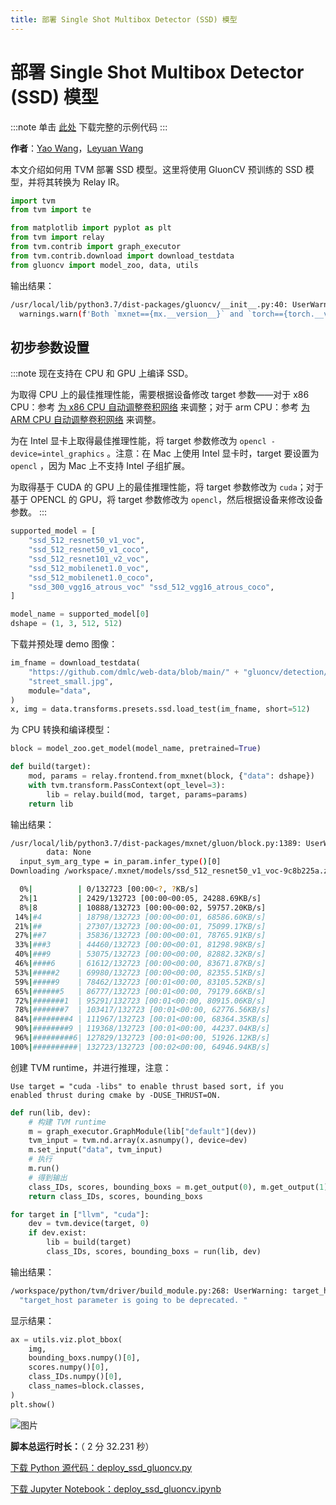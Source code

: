 ```yaml
---
title: 部署 Single Shot Multibox Detector (SSD) 模型
---
```


# 部署 Single Shot Multibox Detector (SSD) 模型

:::note
单击 [此处](https://tvm.apache.org/docs/how_to/deploy_models/deploy_ssd_gluoncv.html#sphx-glr-download-how-to-deploy-models-deploy-ssd-gluoncv-py) 下载完整的示例代码
:::

**作者**：[Yao Wang](https://github.com/kevinthesun)，[Leyuan Wang](https://github.com/Laurawly)

本文介绍如何用 TVM 部署 SSD 模型。这里将使用 GluonCV 预训练的 SSD 模型，并将其转换为 Relay IR。

``` python
import tvm
from tvm import te

from matplotlib import pyplot as plt
from tvm import relay
from tvm.contrib import graph_executor
from tvm.contrib.download import download_testdata
from gluoncv import model_zoo, data, utils
```

输出结果：

``` bash
/usr/local/lib/python3.7/dist-packages/gluoncv/__init__.py:40: UserWarning: Both `mxnet==1.6.0` and `torch==1.11.0+cpu` are installed. You might encounter increased GPU memory footprint if both framework are used at the same time.
  warnings.warn(f'Both `mxnet=={mx.__version__}` and `torch=={torch.__version__}` are installed. '
```

## 初步参数设置

:::note
现在支持在 CPU 和 GPU 上编译 SSD。

为取得 CPU 上的最佳推理性能，需要根据设备修改 target 参数——对于 x86 CPU：参考 [为 x86 CPU 自动调整卷积网络](/docs/how_to/autotune/autotuning_x86) 来调整；对于 arm CPU：参考 [为 ARM CPU 自动调整卷积网络](/docs/how_to/autotune/autotuning_arm) 来调整。

为在 Intel 显卡上取得最佳推理性能，将 target 参数修改为 `opencl -device=intel_graphics` 。注意：在 Mac 上使用 Intel 显卡时，target 要设置为 `opencl` ，因为 Mac 上不支持 Intel 子组扩展。

为取得基于 CUDA 的 GPU 上的最佳推理性能，将 target 参数修改为 `cuda`；对于基于 OPENCL 的 GPU，将 target 参数修改为 `opencl`，然后根据设备来修改设备参数。
:::

``` python
supported_model = [
    "ssd_512_resnet50_v1_voc",
    "ssd_512_resnet50_v1_coco",
    "ssd_512_resnet101_v2_voc",
    "ssd_512_mobilenet1.0_voc",
    "ssd_512_mobilenet1.0_coco",
    "ssd_300_vgg16_atrous_voc" "ssd_512_vgg16_atrous_coco",
]

model_name = supported_model[0]
dshape = (1, 3, 512, 512)
```

下载并预处理 demo 图像：

``` python
im_fname = download_testdata(
    "https://github.com/dmlc/web-data/blob/main/" + "gluoncv/detection/street_small.jpg?raw=true",
    "street_small.jpg",
    module="data",
)
x, img = data.transforms.presets.ssd.load_test(im_fname, short=512)
```

为 CPU 转换和编译模型：

``` python
block = model_zoo.get_model(model_name, pretrained=True)

def build(target):
    mod, params = relay.frontend.from_mxnet(block, {"data": dshape})
    with tvm.transform.PassContext(opt_level=3):
        lib = relay.build(mod, target, params=params)
    return lib
```

输出结果：

``` bash
/usr/local/lib/python3.7/dist-packages/mxnet/gluon/block.py:1389: UserWarning: Cannot decide type for the following arguments. Consider providing them as input:
        data: None
  input_sym_arg_type = in_param.infer_type()[0]
Downloading /workspace/.mxnet/models/ssd_512_resnet50_v1_voc-9c8b225a.zip from https://apache-mxnet.s3-accelerate.dualstack.amazonaws.com/gluon/models/ssd_512_resnet50_v1_voc-9c8b225a.zip...

  0%|          | 0/132723 [00:00<?, ?KB/s]
  2%|1         | 2429/132723 [00:00<00:05, 24288.69KB/s]
  8%|8         | 10888/132723 [00:00<00:02, 59757.20KB/s]
 14%|#4        | 18798/132723 [00:00<00:01, 68586.60KB/s]
 21%|##        | 27307/132723 [00:00<00:01, 75099.17KB/s]
 27%|##7       | 35836/132723 [00:00<00:01, 78765.91KB/s]
 33%|###3      | 44460/132723 [00:00<00:01, 81298.98KB/s]
 40%|###9      | 53075/132723 [00:00<00:00, 82882.32KB/s]
 46%|####6     | 61612/132723 [00:00<00:00, 83671.87KB/s]
 53%|#####2    | 69980/132723 [00:00<00:00, 82355.51KB/s]
 59%|#####9    | 78462/132723 [00:01<00:00, 83105.52KB/s]
 65%|######5   | 86777/132723 [00:01<00:00, 79179.66KB/s]
 72%|#######1  | 95291/132723 [00:01<00:00, 80915.06KB/s]
 78%|#######7  | 103417/132723 [00:01<00:00, 62776.56KB/s]
 84%|########4 | 111967/132723 [00:01<00:00, 68364.35KB/s]
 90%|########9 | 119368/132723 [00:01<00:00, 44237.04KB/s]
 96%|#########6| 127829/132723 [00:01<00:00, 51926.12KB/s]
100%|##########| 132723/132723 [00:02<00:00, 64946.94KB/s]
```

创建 TVM runtime，并进行推理，注意：

``` text
Use target = "cuda -libs" to enable thrust based sort, if you
enabled thrust during cmake by -DUSE_THRUST=ON.
```

``` python
def run(lib, dev):
    # 构建 TVM runtime
    m = graph_executor.GraphModule(lib["default"](dev))
    tvm_input = tvm.nd.array(x.asnumpy(), device=dev)
    m.set_input("data", tvm_input)
    # 执行
    m.run()
    # 得到输出
    class_IDs, scores, bounding_boxs = m.get_output(0), m.get_output(1), m.get_output(2)
    return class_IDs, scores, bounding_boxs

for target in ["llvm", "cuda"]:
    dev = tvm.device(target, 0)
    if dev.exist:
        lib = build(target)
        class_IDs, scores, bounding_boxs = run(lib, dev)
```

输出结果：

``` bash
/workspace/python/tvm/driver/build_module.py:268: UserWarning: target_host parameter is going to be deprecated. Please pass in tvm.target.Target(target, host=target_host) instead.
  "target_host parameter is going to be deprecated. "
```

显示结果：

``` python
ax = utils.viz.plot_bbox(
    img,
    bounding_boxs.numpy()[0],
    scores.numpy()[0],
    class_IDs.numpy()[0],
    class_names=block.classes,
)
plt.show()
```

 ![图片](https://tvm.apache.org/docs/_images/sphx_glr_deploy_ssd_gluoncv_001.png)

**脚本总运行时长：**（ 2 分 32.231 秒）

[下载 Python 源代码：deploy_ssd_gluoncv.py](https://tvm.apache.org/docs/_downloads/cccb17d28e5e8b2e94ea8cd5ec59f6ed/deploy_ssd_gluoncv.py)

[下载 Jupyter Notebook：deploy_ssd_gluoncv.ipynb](https://tvm.apache.org/docs/_downloads/d92aacfae35477bed0f7f60aa8d2714e/deploy_ssd_gluoncv.ipynb)
